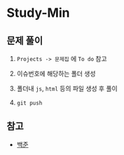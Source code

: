 # Study-Min

## 문제 풀이

1. `Projects -> 문제집` 에 `To do` 참고

2. 이슈번호에 해당하는 폴더 생성

3. 폴더내 `js`, `html` 등의 파일 생성 후 풀이

4. `git push`


## 참고

- [백준](https://www.acmicpc.net/)
